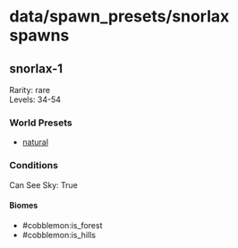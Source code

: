 # data/spawn_presets/snorlax spawns  
  
## snorlax-1  
Rarity: rare  
Levels: 34-54  
  
### World Presets  
* [natural](/data/spawn_data/natural.md)  
  
### Conditions  
Can See Sky: True  
  
#### Biomes  
  * #cobblemon:is_forest
  * #cobblemon:is_hills
  
